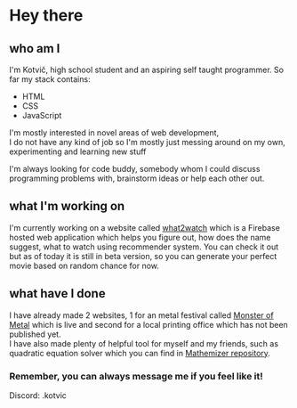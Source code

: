 # Hey there

## who am I
I'm Kotvič, high school student and an aspiring self taught programmer.
So far my stack contains:
- HTML
- CSS
- JavaScript

I'm mostly interested in novel areas of web development,   
I do not have any kind of job so I'm mostly just messing around on my own, experimenting and learning new stuff  

I'm always looking for code buddy, somebody whom I could discuss programming problems with, brainstorm ideas or help each other out. 

## what I'm working on
I'm currently working on a website called [what2watch](https://what2w.com) which is a Firebase hosted web application which helps you figure out, how does the name suggest, what to watch using recommender system.
You can check it out but as of today it is still in beta version, so you can generate your perfect movie based on random chance for now.

## what have I done
I have already made 2 websites, 1 for an metal festival called [Monster of Metal](https://www.monsterofmetal.cz) which is live and second for a local printing office which has not been published yet.  
I have also made plenty of helpful tool for myself and my friends, such as quadratic equation solver which you can find in [Mathemizer repository](https://github.com/KotvicCodes/Mathemizer).

### Remember, you can always message me if you feel like it!
Discord: .kotvic